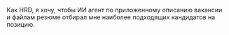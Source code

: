 Как HRD, я хочу, чтобы ИИ агент по приложенному описанию вакансии и файлам резюме отбирал мне наиболее подходящих кандидатов на позицию.